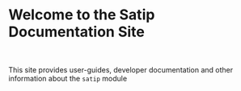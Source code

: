 # Welcome to the Satip Documentation Site

<br>

This site provides user-guides, developer documentation and other information about the `satip` module